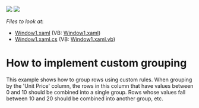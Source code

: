 <!-- default badges list -->
[![](https://img.shields.io/badge/Open_in_DevExpress_Support_Center-FF7200?style=flat-square&logo=DevExpress&logoColor=white)](https://supportcenter.devexpress.com/ticket/details/E1530)
[![](https://img.shields.io/badge/📖_How_to_use_DevExpress_Examples-e9f6fc?style=flat-square)](https://docs.devexpress.com/GeneralInformation/403183)
<!-- default badges end -->
<!-- default file list -->
*Files to look at*:

* [Window1.xaml](./CS/DXGrid_CustomGrouping/Window1.xaml) (VB: [Window1.xaml](./VB/DXGrid_CustomGrouping/Window1.xaml))
* [Window1.xaml.cs](./CS/DXGrid_CustomGrouping/Window1.xaml.cs) (VB: [Window1.xaml.vb](./VB/DXGrid_CustomGrouping/Window1.xaml.vb))
<!-- default file list end -->
# How to implement custom grouping


<p>This example shows how to group rows using custom rules. When grouping by the 'Unit Price' column, the rows in this column that have values between 0 and 10 should be combined into a single group. Rows whose values fall between 10 and 20 should be combined into another group, etc.</p>

<br/>


